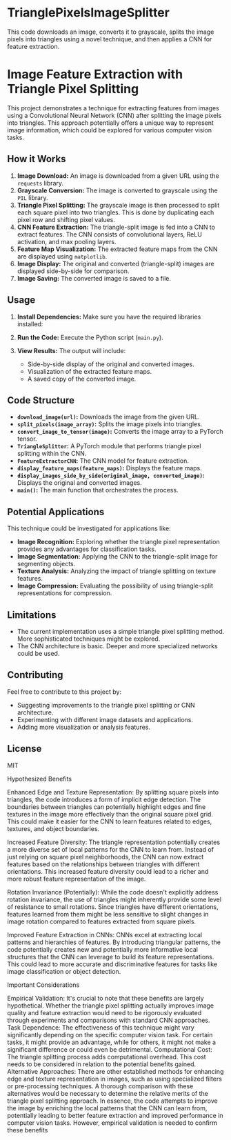 # TrianglePixelsImageSplitter
This code downloads an image, converts it to grayscale, splits the image pixels into triangles using a novel technique, and then applies a CNN for feature extraction. 

# Image Feature Extraction with Triangle Pixel Splitting

This project demonstrates a technique for extracting features from images using a Convolutional Neural Network (CNN) after splitting the image pixels into triangles. This approach potentially offers a unique way to represent image information, which could be explored for various computer vision tasks.

## How it Works

1. **Image Download:** An image is downloaded from a given URL using the `requests` library.
2. **Grayscale Conversion:** The image is converted to grayscale using the `PIL` library.
3. **Triangle Pixel Splitting:** The grayscale image is then processed to split each square pixel into two triangles. This is done by duplicating each pixel row and shifting pixel values.
4. **CNN Feature Extraction:** The triangle-split image is fed into a CNN to extract features. The CNN consists of convolutional layers, ReLU activation, and max pooling layers.
5. **Feature Map Visualization:** The extracted feature maps from the CNN are displayed using `matplotlib`.
6. **Image Display:** The original and converted (triangle-split) images are displayed side-by-side for comparison.
7. **Image Saving:** The converted image is saved to a file.

## Usage

1. **Install Dependencies:** Make sure you have the required libraries installed:

2.  **Run the Code:** Execute the Python script (`main.py`).
3. **View Results:** The output will include:
    - Side-by-side display of the original and converted images.
    - Visualization of the extracted feature maps.
    - A saved copy of the converted image.


## Code Structure

- **`download_image(url)`:** Downloads the image from the given URL.
- **`split_pixels(image_array)`:** Splits the image pixels into triangles.
- **`convert_image_to_tensor(image)`:** Converts the image array to a PyTorch tensor.
- **`TriangleSplitter`:** A PyTorch module that performs triangle pixel splitting within the CNN.
- **`FeatureExtractorCNN`:** The CNN model for feature extraction.
- **`display_feature_maps(feature_maps)`:** Displays the feature maps.
- **`display_images_side_by_side(original_image, converted_image)`:** Displays the original and converted images.
- **`main()`:** The main function that orchestrates the process.


## Potential Applications

This technique could be investigated for applications like:

- **Image Recognition:** Exploring whether the triangle pixel representation provides any advantages for classification tasks.
- **Image Segmentation:** Applying the CNN to the triangle-split image for segmenting objects.
- **Texture Analysis:** Analyzing the impact of triangle splitting on texture features.
- **Image Compression:** Evaluating the possibility of using triangle-split representations for compression.

## Limitations

- The current implementation uses a simple triangle pixel splitting method. More sophisticated techniques might be explored.
- The CNN architecture is basic. Deeper and more specialized networks could be used.


## Contributing

Feel free to contribute to this project by:

- Suggesting improvements to the triangle pixel splitting or CNN architecture.
- Experimenting with different image datasets and applications.
- Adding more visualization or analysis features.

## License

MIT

Hypothesized Benefits

Enhanced Edge and Texture Representation: By splitting square pixels into triangles, the code introduces a form of implicit edge detection. The boundaries between triangles can potentially highlight edges and fine textures in the image more effectively than the original square pixel grid. This could make it easier for the CNN to learn features related to edges, textures, and object boundaries.

Increased Feature Diversity: The triangle representation potentially creates a more diverse set of local patterns for the CNN to learn from. Instead of just relying on square pixel neighborhoods, the CNN can now extract features based on the relationships between triangles with different orientations. This increased feature diversity could lead to a richer and more robust feature representation of the image.

Rotation Invariance (Potentially): While the code doesn't explicitly address rotation invariance, the use of triangles might inherently provide some level of resistance to small rotations. Since triangles have different orientations, features learned from them might be less sensitive to slight changes in image rotation compared to features extracted from square pixels.

Improved Feature Extraction in CNNs: CNNs excel at extracting local patterns and hierarchies of features. By introducing triangular patterns, the code potentially creates new and potentially more informative local structures that the CNN can leverage to build its feature representations. This could lead to more accurate and discriminative features for tasks like image classification or object detection.

Important Considerations

Empirical Validation: It's crucial to note that these benefits are largely hypothetical. Whether the triangle pixel splitting actually improves image quality and feature extraction would need to be rigorously evaluated through experiments and comparisons with standard CNN approaches.
Task Dependence: The effectiveness of this technique might vary significantly depending on the specific computer vision task. For certain tasks, it might provide an advantage, while for others, it might not make a significant difference or could even be detrimental.
Computational Cost: The triangle splitting process adds computational overhead. This cost needs to be considered in relation to the potential benefits gained.
Alternative Approaches: There are other established methods for enhancing edge and texture representation in images, such as using specialized filters or pre-processing techniques. A thorough comparison with these alternatives would be necessary to determine the relative merits of the triangle pixel splitting approach.
In essence, the code attempts to improve the image by enriching the local patterns that the CNN can learn from, potentially leading to better feature extraction and improved performance in computer vision tasks. However, empirical validation is needed to confirm these benefits
